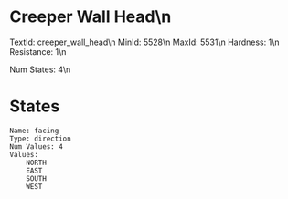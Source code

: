 # Creeper Wall Head\n
TextId: creeper_wall_head\n
MinId: 5528\n
MaxId: 5531\n
Hardness: 1\n
Resistance: 1\n

Num States: 4\n
# States
```
Name: facing
Type: direction
Num Values: 4
Values:
    NORTH
    EAST
    SOUTH
    WEST
```